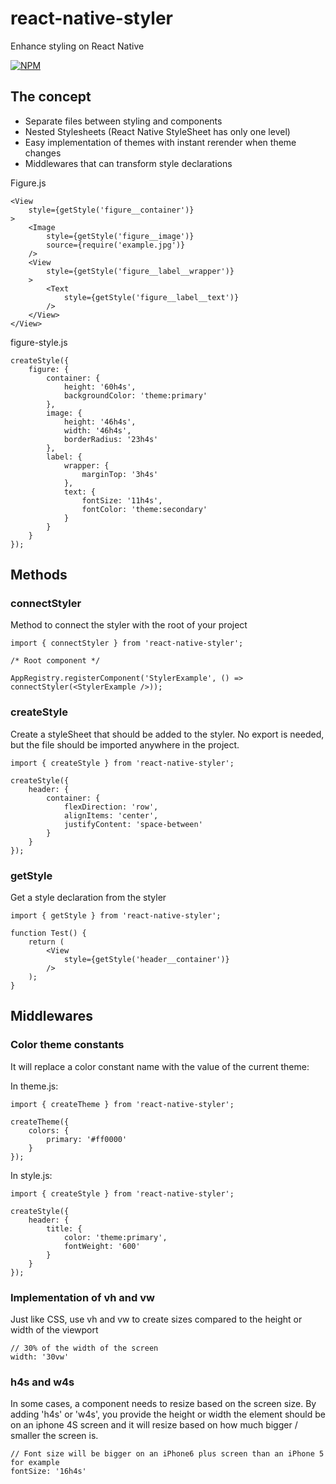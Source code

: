 # react-native-styler
Enhance styling on React Native

[![NPM](https://nodei.co/npm/react-native-styler.png)](https://npmjs.org/package/react-native-styler)

## The concept
* Separate files between styling and components
* Nested Stylesheets (React Native StyleSheet has only one level)
* Easy implementation of themes with instant rerender when theme changes
* Middlewares that can transform style declarations

Figure.js
```
<View
    style={getStyle('figure__container')}
>
    <Image
        style={getStyle('figure__image')}
        source={require('example.jpg')}
    />
    <View
        style={getStyle('figure__label__wrapper')}
    >
        <Text
            style={getStyle('figure__label__text')}
        />
    </View>
</View>
```

figure-style.js
```
createStyle({
    figure: {
        container: {
            height: '60h4s',
            backgroundColor: 'theme:primary'
        },
        image: {
            height: '46h4s',
            width: '46h4s',
            borderRadius: '23h4s'
        },
        label: {
            wrapper: {
                marginTop: '3h4s'
            },
            text: {
                fontSize: '11h4s',
                fontColor: 'theme:secondary'
            }
        }
    }
});
```


## Methods
### connectStyler
Method to connect the styler with the root of your project
```
import { connectStyler } from 'react-native-styler';

/* Root component */

AppRegistry.registerComponent('StylerExample', () => connectStyler(<StylerExample />));
```

### createStyle
Create a styleSheet that should be added to the styler.
No export is needed, but the file should be imported anywhere in the project.
```
import { createStyle } from 'react-native-styler';

createStyle({
    header: {
        container: {
            flexDirection: 'row',
            alignItems: 'center',
            justifyContent: 'space-between'
        }
    }
});
```

### getStyle
Get a style declaration from the styler
```
import { getStyle } from 'react-native-styler';

function Test() {
    return (
        <View
            style={getStyle('header__container')}
        />
    );
}
```

## Middlewares
### Color theme constants
It will replace a color constant name with the value of the current theme:

In theme.js:
```
import { createTheme } from 'react-native-styler';

createTheme({
    colors: {
        primary: '#ff0000'
    }
});
```

In style.js:
```
import { createStyle } from 'react-native-styler';

createStyle({
    header: {
        title: {
            color: 'theme:primary',
            fontWeight: '600'
        }
    }
});
```

### Implementation of vh and vw
Just like CSS, use vh and vw to create sizes compared to the height or width of the viewport

```
// 30% of the width of the screen
width: '30vw'
```

### h4s and w4s
In some cases, a component needs to resize based on the screen size.
By adding 'h4s' or 'w4s', you provide the height or width the element should be on an iphone 4S screen
and it will resize based on how much bigger / smaller the screen is.

```
// Font size will be bigger on an iPhone6 plus screen than an iPhone 5 for example
fontSize: '16h4s'
```